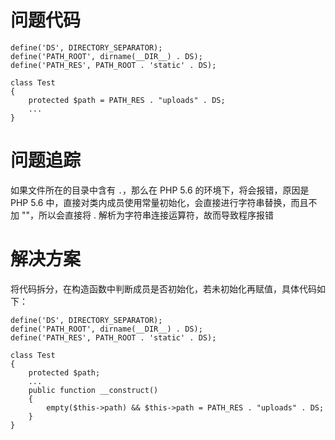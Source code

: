 # 问题代码 #
```
define('DS', DIRECTORY_SEPARATOR);
define('PATH_ROOT', dirname(__DIR__) . DS);
define('PATH_RES', PATH_ROOT . 'static' . DS);

class Test
{
    protected $path = PATH_RES . "uploads" . DS;
    ...
}
```

# 问题追踪 #
如果文件所在的目录中含有 `.`，那么在 PHP 5.6 的环境下，将会报错，原因是 PHP 5.6 中，直接对类内成员使用常量初始化，会直接进行字符串替换，而且不加 ""，所以会直接将 . 解析为字符串连接运算符，故而导致程序报错

# 解决方案 #
将代码拆分，在构造函数中判断成员是否初始化，若未初始化再赋值，具体代码如下：

```
define('DS', DIRECTORY_SEPARATOR);
define('PATH_ROOT', dirname(__DIR__) . DS);
define('PATH_RES', PATH_ROOT . 'static' . DS);

class Test
{
    protected $path;
    ...
    public function __construct()
    {
        empty($this->path) && $this->path = PATH_RES . "uploads" . DS;
    }
}
```